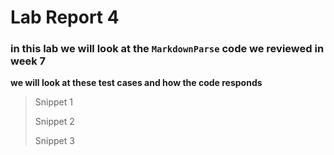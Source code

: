 # Lab Report 4
### in this lab we will look at the `MarkdownParse` code we reviewed in week 7
**we will look at these test cases and how the code responds**

> Snippet 1
> 
> Snippet 2
> 
> Snippet 3
